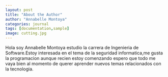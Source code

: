 ```yaml
---
layout: post
title: "About the Author"
author: "Annabelle Montoya"
categories: journal
tags: [documentation,sample]
image: cutting.jpg
---
```


Hola soy Annabelle Montoya estudio la carrera de Ingenieria de Software.Estoy interesada en el tema de la seguridad informatica,me gusta la programacion aunque recien estoy comenzando espero que todo me vaya bien al momento de querer aprender nuevos temas relacionados con la tecnologia.
